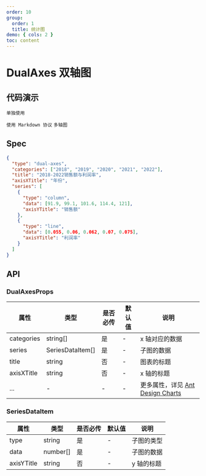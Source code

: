 ```yaml
---
order: 10
group:
  order: 1
  title: 统计图
demo: { cols: 2 }
toc: content
---
```


# DualAxes 双轴图

## 代码演示

<code src="./demos/common">单独使用</code>

<code src="./demos/markdown">使用 Markdown 协议</code>
<code src="./demos/multiple">多轴图</code>

## Spec

```json
{
  "type": "dual-axes",
  "categories": ["2018", "2019", "2020", "2021", "2022"],
  "title": "2018-2022销售额与利润率",
  "axisXTitle": "年份",
  "series": [
    {
      "type": "column",
      "data": [91.9, 99.1, 101.6, 114.4, 121],
      "axisYTitle": "销售额"
    },
    {
      "type": "line",
      "data": [0.055, 0.06, 0.062, 0.07, 0.075],
      "axisYTitle": "利润率"
    }
  ]
}
```

## API

### DualAxesProps

| 属性       | 类型             | 是否必传 | 默认值 | 说明                                                                                               |
| ---------- | ---------------- | -------- | ------ | -------------------------------------------------------------------------------------------------- |
| categories | string[]         | 是       | -      | x 轴对应的数据                                                                                     |
| series     | SeriesDataItem[] | 是       | -      | 子图的数据                                                                                         |
| title      | string           | 否       | -      | 图表的标题                                                                                         |
| axisXTitle | string           | 否       | -      | x 轴的标题                                                                                         |
| ...        | -                | -        | -      | 更多属性，详见 [Ant Design Charts ](https://ant-design-charts.antgroup.com/options/plots/overview) |

### SeriesDataItem

| 属性       | 类型     | 是否必传 | 默认值 | 说明       |
| ---------- | -------- | -------- | ------ | ---------- |
| type       | string   | 是       | -      | 子图的类型 |
| data       | number[] | 是       | -      | 子图的数据 |
| axisYTitle | string   | 否       | -      | y 轴的标题 |
